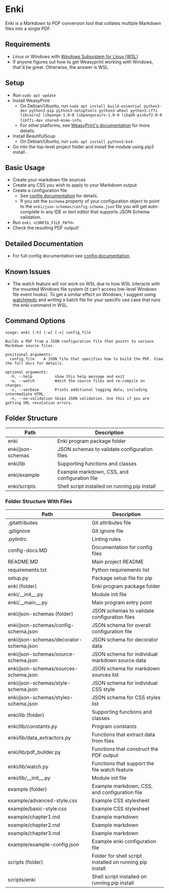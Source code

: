 # Enki

Enki is a Markdown to PDF conversion tool that collates multiple Markdown files into a single PDF.

## Requirements

* Linux or Windows with [Windows Subsystem for Linux (WSL)](https://docs.microsoft.com/en-us/windows/wsl/install)
* If anyone figures out how to get Weasyprint working with Windows, that'd be great. Otherwise, the answer is WSL.

## Setup

* Run `sudo apt update`
* Install WeasyPrint
    * On Debian/Ubuntu, run `sudo apt install build-essential python3-dev python3-pip python3-setuptools python3-wheel python3-cffi libcairo2 libpango-1.0-0 libpangocairo-1.0-0 libgdk-pixbuf2.0-0 libffi-dev shared-mime-info`.
    * For other platforms, see [WeasyPrint's documentation](https://doc.courtbouillon.org/weasyprint/v52.5/install.html) for more details.
* Install BeautifulSoup
    * On Debian/Ubuntu, run `sudo apt install python3-bs4`.
* Go into the top-level project folder and install the module using pip3 install .

## Basic Usage

* Create your markdown file sources
* Create any CSS you wish to apply to your Markdown output
* Create a configuration file.
    * See [config documentation](./config-docs.MD) for details.
    * If you set the `$schema` property of your configuration object to point to the `enki/json-schemas/config-schema.json` file you will get auto-complete in any IDE or text editor that supports JSON Schema validation.
* Run `enki <CONFIG_FILE_PATH>`
* Check the resulting PDF output!

## Detailed Documentation

* For full config documentation see [config documentation](./config-docs.MD).

## Known Issues

* The watch feature will not work on WSL due to how WSL interacts with the mounted Windows file system (it can't access low-level Windows file event hooks). To get a similar effect on Windows, I suggest using [watchmedo](https://github.com/gorakhargosh/watchdog) and writing a batch file for your specific use case that runs the enki command in WSL.

## Command Options

```
usage: enki [-h] [-w] [-v] config_file

Builds a PDF from a JSON configuration file that points to various Markdown source files.

positional arguments:
  config_file    A JSON file that specifies how to build the PDF. View the full docs for details.

optional arguments:
  -h, --help          show this help message and exit
  -w, --watch         Watch the source files and re-compile on changes.
  -v, --verbose       Prints additional logging data, including intermediate HTML.
  -n, --no-validation Skips JSON validation. Use this if you are getting URL resolution errors.
```

## Folder Structure

| Path              | Description                                   |
| ----------------- | --------------------------------------------- |
| enki              | Enki program package folder                   |
| enki/json-schemas | JSON schemas to validate configuration files  |
| enki/lib          | Supporting functions and classes              |
| enki/example      | Example markdown, CSS, and configuration file |
| enki/scripts      | Shell script installed on running pip install |

### Folder Structure With Files

| Path                                      | Description                                               |
| ----------------------------------------- | --------------------------------------------------------- |
| .gitattributes                            | Git attributes file                                       |
| .gitignore                                | Git ignore file                                           |
| .pylintrc                                 | Linting rules                                             |
| config-docs.MD                            | Documentation for config files                            |
| README.MD                                 | Main project README                                       |
| requirements.txt                          | Python requirements list                                  |
| setup.py                                  | Package setup file for pip                                |
| enki (folder)                             | Enki program package folder                               |
| enki/\_\_init\_\_.py                      | Module init file                                          |
| enki/\_\_main\_\_.py                      | Main program entry point                                  |
| enki/json-schemas (folder)                | JSON schemas to validate configuration files              |
| enki/json-schemas/config-schema.json      | JSON schema for overall configuration file                |
| enki/json-schemas/decorator-schema.json   | JSON schema for decorator data                            |
| enki/json-schemas/source-schema.json      | JSON schema for individual markdown source data           |
| enki/json-schemas/sources-schema.json     | JSON schema for markdown sources list                     |
| enki/json-schemas/style-schema.json       | JSON schema for individual CSS style                      |
| enki/json-schemas/styles-schema.json      | JSON schema for CSS styles list                           |
| enki/lib (folder)                         | Supporting functions and classes                          |
| enki/lib/constants.py                     | Program constants                                         |
| enki/lib/data_extractors.py               | Functions that extract data from files                    |
| enki/lib/pdf_builder.py                   | Functions that construct the PDF output                   |
| enki/lib/watch.py                         | Functions that support the file watch feature             |
| enki/lib/\_\_init\_\_.py                  | Module init file                                          |
| example (folder)                          | Example markdown, CSS, and configuration file             |
| example/advanced-style.css                | Example CSS stylesheet                                    |
| example/basic-style.css                   | Example CSS stylesheet                                    |
| example/chapter1.md                       | Example markdown                                          |
| example/chapter2.md                       | Example markdown                                          |
| example/chapter3.md                       | Example markdown                                          |
| example/example-config.json               | Example enki configuration file                           |
| scripts (folder)                          | Folder for shell script installed on running pip install  |
| scripts/enki                              | Shell script installed on running pip install             |
